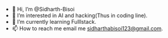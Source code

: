 - 👋 Hi, I’m @Sidharth-Bisoi
- 👀 I’m interested in AI and hacking(Thus in coding line).
- 🌱 I’m currently learning Fulllstack.
- 📫 How to reach me email me sidharthabisoi123@gmail.com.
<!-- 💞️ I’m looking to collaborate on-->
<!---
Sidharth-Bisoi/Sidharth-Bisoi is a ✨ special ✨ repository because its `README.md` (this file) appears on your GitHub profile.
You can click the Preview link to take a look at your changes.
--->
